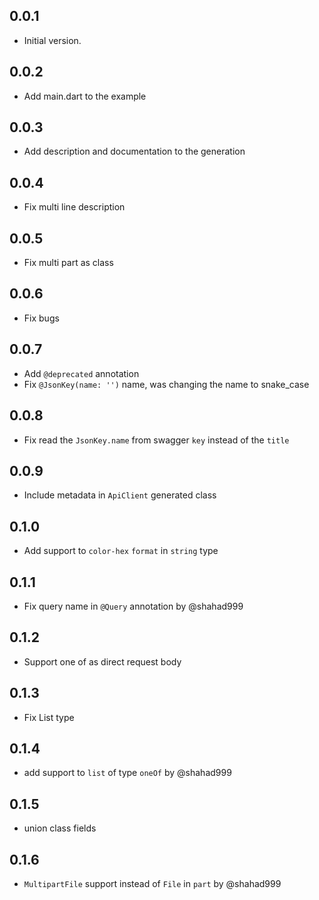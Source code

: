 ## 0.0.1

- Initial version.

## 0.0.2

- Add main.dart to the example

## 0.0.3

- Add description and documentation to the generation

## 0.0.4

- Fix multi line description

## 0.0.5

- Fix multi part as class

## 0.0.6

- Fix bugs

## 0.0.7

- Add `@deprecated` annotation
- Fix `@JsonKey(name: '')` name, was changing the name to snake_case

## 0.0.8

- Fix read the `JsonKey.name` from swagger `key` instead of the `title`

## 0.0.9

- Include metadata in `ApiClient` generated class

## 0.1.0

- Add support to `color-hex` `format` in `string` type

## 0.1.1

- Fix query name in `@Query` annotation by @shahad999

## 0.1.2

- Support one of as direct request body
  
## 0.1.3
- Fix List type

## 0.1.4
- add support to `list` of type `oneOf` by @shahad999

## 0.1.5
- union class fields

## 0.1.6
- `MultipartFile` support instead of `File` in `part` by @shahad999